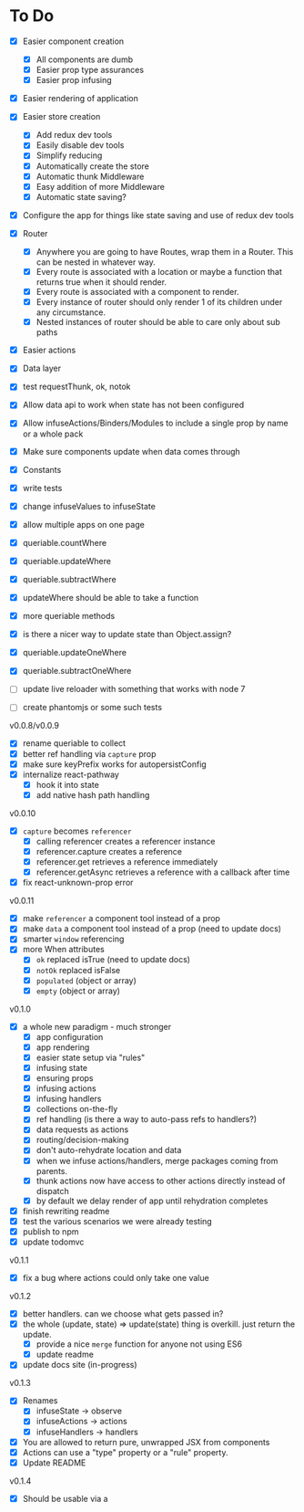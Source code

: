 # To Do

- [x] Easier component creation
  - [x] All components are dumb
  - [x] Easier prop type assurances
  - [x] Easier prop infusing
- [x] Easier rendering of application
- [x] Easier store creation
  - [x] Add redux dev tools
  - [x] Easily disable dev tools
  - [x] Simplify reducing
  - [x] Automatically create the store
  - [x] Automatic thunk Middleware
  - [x] Easy addition of more Middleware
  - [x] Automatic state saving?
- [x] Configure the app for things like state saving and use of redux dev tools
- [x] Router
  - [x] Anywhere you are going to have Routes, wrap them in a Router. This can be nested in whatever way.
  - [x] Every route is associated with a location or maybe a function that returns true when it should render.
  - [x] Every route is associated with a component to render.
  - [x] Every instance of router should only render 1 of its children under any circumstance.
  - [x] Nested instances of router should be able to care only about sub paths
- [x] Easier actions
- [x] Data layer
- [x] test requestThunk, ok, notok
- [x] Allow data api to work when state has not been configured
- [x] Allow infuseActions/Binders/Modules to include a single prop by name or a whole pack
- [x] Make sure components update when data comes through
- [x] Constants
- [x] write tests
- [x] change infuseValues to infuseState
- [x] allow multiple apps on one page
- [x] queriable.countWhere
- [x] queriable.updateWhere
- [x] queriable.subtractWhere
- [x] updateWhere should be able to take a function
- [x] more queriable methods
- [x] is there a nicer way to update state than Object.assign?
- [x] queriable.updateOneWhere
- [x] queriable.subtractOneWhere

- [ ] update live reloader with something that works with node 7
- [ ] create phantomjs or some such tests

v0.0.8/v0.0.9

- [x] rename queriable to collect
- [x] better ref handling via `capture` prop
- [x] make sure keyPrefix works for autopersistConfig
- [x] internalize react-pathway
  - [x] hook it into state
  - [x] add native hash path handling

v0.0.10

- [x] `capture` becomes `referencer`
  - [x] calling referencer creates a referencer instance
  - [x] referencer.capture creates a reference
  - [x] referencer.get retrieves a reference immediately
  - [x] referencer.getAsync retrieves a reference with a callback after time
- [x] fix react-unknown-prop error

v0.0.11

- [x] make `referencer` a component tool instead of a prop
- [x] make `data` a component tool instead of a prop (need to update docs)
- [x] smarter `window` referencing
- [x] more When attributes
  - [x] `ok` replaced isTrue (need to update docs)
  - [x] `notOk` replaced isFalse
  - [x] `populated` (object or array)
  - [x] `empty` (object or array)

v0.1.0

- [x] a whole new paradigm - much stronger
  - [x] app configuration
  - [x] app rendering
  - [x] easier state setup via "rules"
  - [x] infusing state
  - [x] ensuring props
  - [x] infusing actions
  - [x] infusing handlers
  - [x] collections on-the-fly
  - [x] ref handling (is there a way to auto-pass refs to handlers?)
  - [x] data requests as actions
  - [x] routing/decision-making
  - [x] don't auto-rehydrate location and data
  - [x] when we infuse actions/handlers, merge packages coming from parents.
  - [x] thunk actions now have access to other actions directly instead of dispatch
  - [x] by default we delay render of app until rehydration completes
- [x] finish rewriting readme
- [x] test the various scenarios we were already testing
- [x] publish to npm
- [x] update todomvc

v0.1.1

- [x] fix a bug where actions could only take one value

v0.1.2

- [x] better handlers. can we choose what gets passed in?
- [x] the whole (update, state) => update(state) thing is overkill. just return the update.
  - [x] provide a nice `merge` function for anyone not using ES6
  - [x] update readme
- [x] update docs site (in-progress)

v0.1.3

- [x] Renames
  - [x] infuseState -> observe
  - [x] infuseActions -> actions
  - [x] infuseHandlers -> handlers
- [x] You are allowed to return pure, unwrapped JSX from components
- [x] Actions can use a "type" property or a "rule" property.
- [x] Update README

v0.1.4

- [x] Should be usable via a <script> tag

v0.1.5

- [ ] Should be isomorphic
- [ ] Should produce good lighthouse scores
